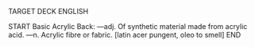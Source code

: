 TARGET DECK
ENGLISH

START
Basic
Acrylic
Back: —adj. Of synthetic material made from acrylic acid. —n. Acrylic fibre or fabric. [latin acer pungent, oleo to smell]
END
